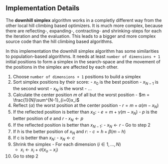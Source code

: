 ## Implementation Details

The **downhill simplex** algorithm works in a completly different way from the other local
hill climbing based optimizers. It is much more complex, because there are 
reflecting-, expanding-, contracting- and shrinking-steps for each the iteration and the evaluation. This leads to a bigger and more complex source code than the hill climbing based algorithms.

In this implementation the downhill simplex algorithm has some similarities to population-based algorithms. It needs at least `number of dimensions + 1` initial positions to form a simplex in the search-space and the movement of the positions in the simplex are affected by each other.


  1. Choose `number of dimensions + 1` positions to build a simplex
  2. Sort simplex positions by their score:
    - $x_0$ is the best position
    - $x_{N-1}$ is the second worst
    - $x_N$ is the worst
    - ...
  3. Calculate the center position $m$ of all but the worst position
    - $m = \frac{1}{N}\sum^{N-1}_{i=0}x_i$
  4. Reflect ($\alpha$) the worst position at the center position
    - $r = m + \alpha (m - x_N)$
  5. If the reflected position is better than $x_0$:
    - $e=m+\gamma(m-x_N)$
    - $p$ is the better position of $e$ and $r$
    - $x_N \leftarrow p$
  6. If the reflected position is better than $x_{N-1}$:
    - $x_N \leftarrow r$
    - Go to step 2
  7. If $h$ is the better position of $x_N$ and $r$:
    - $c=h+\beta(m-h)$
  8. If c is better than $x_N$:
    - $x_N \leftarrow c$
  9.  Shrink the simplex
    - For each dimension $(i \in {1, ..., N})$
      - $x_i \leftarrow x_i + \sigma(x_o - x_i)$
  10. Go to step 2

